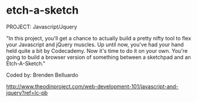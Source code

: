 # etch-a-sketch

PROJECT: Javascript/Jquery 

"In this project, you'll get a chance to actually build a pretty nifty tool to flex your Javascript and jQuery muscles. Up until now, you've had your hand held quite a bit by Codecademy. Now it's time to do it on your own. You're going to build a browser version of something between a sketchpad and an Etch-A-Sketch."

Coded by: Brenden Belluardo

http://www.theodinproject.com/web-development-101/javascript-and-jquery?ref=lc-pb